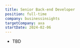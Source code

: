 ```yaml
---
title: Senior Back-end Developer
position: full-time
company: businessinsights
targetCompany: axa
startDate: 2024-02-06
---
```

- TBD
